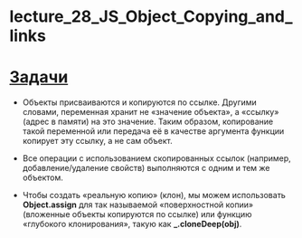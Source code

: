 # lecture_28_JS_Object_Copying_and_links  
#  [Задачи ](https://github.com/schoolteacherMP/lecture_28_JS_Object_Copying_and_links/blob/main/tasks.md)  

-  Объекты присваиваются и копируются по ссылке. Другими словами, переменная хранит не «значение объекта», а «ссылку» (адрес в памяти) на это значение. Таким образом, копирование такой переменной или передача её в качестве аргумента функции копирует эту ссылку, а не сам объект.  

-  Все операции с использованием скопированных ссылок (например, добавление/удаление свойств) выполняются с одним и тем же объектом.  

-  Чтобы создать «реальную копию» (клон), мы можем использовать **Object.assign** для так называемой «поверхностной копии» (вложенные объекты копируются по ссылке) или функцию «глубокого клонирования», такую как **_.cloneDeep(obj)**.  


